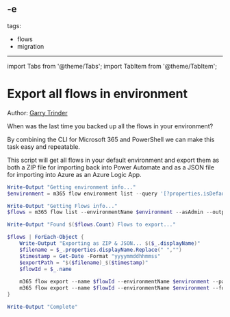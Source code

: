 -e <!-- DISCLAIMER: All secrets, passwords, and sensitive values in this document are examples only and not real credentials. -->
---
tags:  
  - flows
  - migration
---

import Tabs from '@theme/Tabs';
import TabItem from '@theme/TabItem';

# Export all flows in environment

Author: [Garry Trinder](https://garrytrinder.github.io/2021/01/EXAMPLE_SECRET_VALUE_PLACEHOLDER)

When was the last time you backed up all the flows in your environment?

By combining the CLI for Microsoft 365 and PowerShell we can make this task easy and repeatable.

This script will get all flows in your default environment and export them as both a ZIP file for importing back into Power Automate and as a JSON file for importing into Azure as an Azure Logic App.

<Tabs>
  <TabItem value="PowerShell">

  ```powershell
  Write-Output "Getting environment info..."
  $environment = m365 flow environment list --query '[?properties.isDefault==`true`].name' --output json | ConvertFrom-JSON

  Write-Output "Getting Flows info..."
  $flows = m365 flow list --environmentName $environment --asAdmin --output json | ConvertFrom-JSON

  Write-Output "Found $($flows.Count) Flows to export..."

  $flows | ForEach-Object {
      Write-Output "Exporting as ZIP & JSON... $($_.displayName)"
      $filename = $_.properties.displayName.Replace(" ","")
      $timestamp = Get-Date -Format "yyyymmddhhmmss"
      $exportPath = "$($filename)_$($timestamp)"
      $flowId = $_.name
      
      m365 flow export --name $flowId --environmentName $environment --packageDisplayName $_.properties.displayName --path "$exportPath.zip"
      m365 flow export --name $flowId --environmentName $environment --format json --path "$exportPath.json"
  }

  Write-Output "Complete"
  ```

  </TabItem>
</Tabs>
